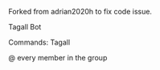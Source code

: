 Forked from adrian2020h to fix code issue.

Tagall Bot

Commands: Tagall

@ every member in the group
